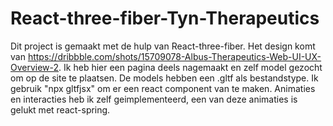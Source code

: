 # React-three-fiber-Tyn-Therapeutics

Dit project is gemaakt met de hulp van React-three-fiber. Het design komt van https://dribbble.com/shots/15709078-Albus-Therapeutics-Web-UI-UX-Overview-2.
Ik heb hier een pagina deels nagemaakt en zelf model gezocht om op de site te plaatsen. De models hebben een .gltf als bestandstype. Ik gebruik "npx gltfjsx" om er een react component van te maken. Animaties en interacties heb ik zelf geimplementeerd, een van deze animaties is gelukt met react-spring.
